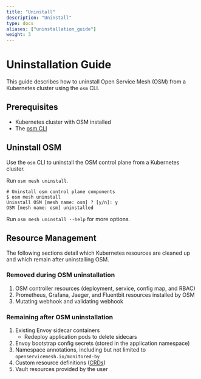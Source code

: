```yaml
---
title: "Uninstall"
description: "Uninstall"
type: docs
aliases: ["uninstallation_guide"]
weight: 3
---
```


# Uninstallation Guide

This guide describes how to uninstall Open Service Mesh (OSM) from a Kubernetes cluster using the `osm` CLI.

## Prerequisites

- Kubernetes cluster with OSM installed
- The [osm CLI](../../install)


## Uninstall OSM

Use the `osm` CLI to uninstall the OSM control plane from a Kubernetes cluster.

Run `osm mesh uninstall`.

```console
# Uninstall osm control plane components
$ osm mesh uninstall
Uninstall OSM [mesh name: osm] ? [y/n]: y
OSM [mesh name: osm] uninstalled
```

Run `osm mesh uninstall --help` for more options.

## Resource Management

The following sections detail which Kubernetes resources are cleaned up and which remain after uninstalling OSM.

### Removed during OSM uninstallation

1. OSM controller resources (deployment, service, config map, and RBAC)
1. Prometheus, Grafana, Jaeger, and Fluentbit resources installed by OSM
1. Mutating webhook and validating webhook

### Remaining after OSM uninstallation

1. Existing Envoy sidecar containers
   - Redeploy application pods to delete sidecars
1. Envoy bootstrap config secrets (stored in the application namespace)
1. Namespace annotations, including but not limited to `openservicemesh.io/monitored-by`
1. Custom resource definitions ([CRDs](https://github.com/openservicemesh/osm/tree/main/charts/osm/crds))
1. Vault resources provided by the user
